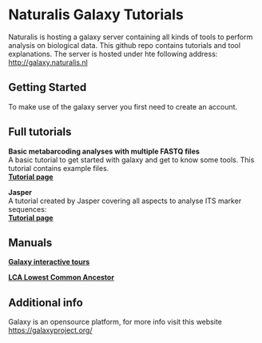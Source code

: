 # Naturalis Galaxy Tutorials
Naturalis is hosting a galaxy server containing all kinds of tools to perform analysis on biological data. This github repo contains tutorials and tool explanations. The server is hosted under hte following address: http://galaxy.naturalis.nl

## Getting Started
To make use of the galaxy server you first need to create an account. 

## Full tutorials
**Basic metabarcoding analyses with multiple FASTQ files** <br />
A basic tutorial to get started with galaxy and get to know some tools. This tutorial contains example files.<br />
**[Tutorial page](https://github.com/naturalis/naturalis-galaxy-tutorials/tree/master/Basic%20metabarcoding)**
<br />

**Jasper** <br />
A tutorial created by Jasper covering all aspects to analyse ITS marker sequences:<br />
**[Tutorial page](https://github.com/naturalis/naturalis-galaxy-tutorials/tree/master/Jasper)**

## Manuals
**[Galaxy interactive tours](https://github.com/naturalis/naturalis-galaxy-tutorials/tree/master/Galaxy%20interactive%20tours)**
<br />

**[LCA Lowest Common Ancestor](https://github.com/naturalis/naturalis-galaxy-tutorials/tree/master/LCA%20Lowest%20Common%20Ancestor)**
<br />

## Additional info
Galaxy is an opensource platform, for more info visit this website https://galaxyproject.org/
